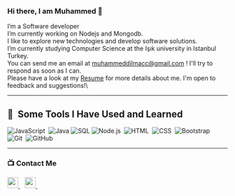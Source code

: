 ### Hi there, I am Muhammed 👋

I’m a Software developer\
I’m currently working on Nodejs and Mongodb.\
I like to explore new technologies and develop software solutions.\
I’m currently studying Computer Science at the Işık university in Istanbul Turkey.\
You can send me an email at muhammeddilmacc@gmail.com ! I'll try to respond as soon as I can.\
Please have a look at my [Resume](https://drive.google.com/file/) for more details about me. I'm open to feedback and suggestions!\

---

<h2> 🚀 &nbsp;Some Tools I Have Used and Learned</h2>
<p align="left">

![JavaScript](https://img.shields.io/badge/-JavaScript-05122A?style=flat&logo=javascript)&nbsp;
![Java](https://custom-icon-badges.herokuapp.com/badge/Java-000.svg?style=plastic&logo=java&logoColor=007396)
![SQL](https://custom-icon-badges.herokuapp.com/badge/SQL-000?&style=plastic&logo=database&logoColor=025E8C)
![Node.js](https://img.shields.io/badge/-Node.js-05122A?style=flat&logo=node.js)&nbsp;
![HTML](https://img.shields.io/badge/-HTML-05122A?style=flat&logo=HTML5)&nbsp;
![CSS](https://img.shields.io/badge/-CSS-05122A?style=flat&logo=CSS3&logoColor=1572B6)&nbsp;
![Bootstrap](https://img.shields.io/badge/-Bootstrap-05122A?style=flat&logo=bootstrap&logoColor=563D7C)&nbsp;
![Git](https://img.shields.io/badge/-Git-05122A?style=flat&logo=git)&nbsp;
![GitHub](https://img.shields.io/badge/-GitHub-05122A?style=flat&logo=github)&nbsp;

---

### 📺 Contact Me

<a 
  href="https://www.linkedin.com/in/muhammeddilmac/">
<img width="25px" src="https://www.vectorlogo.zone/logos/linkedin/linkedin-icon.svg" />
</a>&ensp;
<a href="mailto:muhammeddilmacc@gmail.com">
<img width="25px" src="https://www.vectorlogo.zone/logos/gmail/gmail-icon.svg" />
</a>&ensp;
